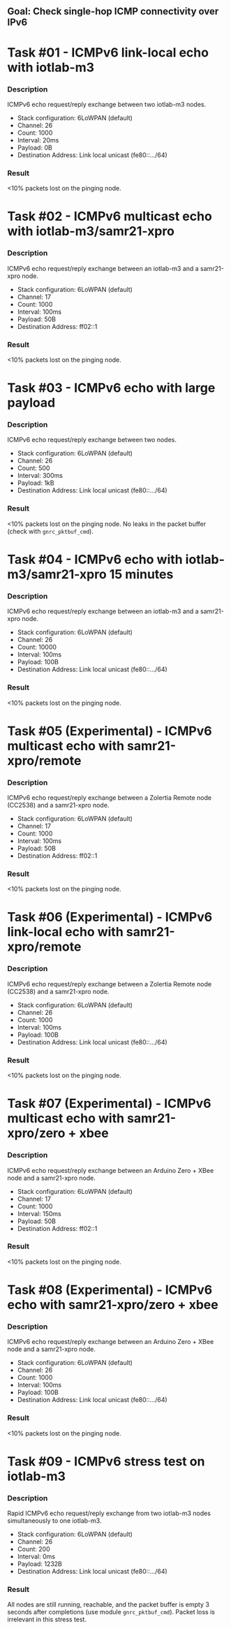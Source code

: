 ## Goal: Check single-hop ICMP connectivity over IPv6

Task #01 - ICMPv6 link-local echo with iotlab-m3
================================================
### Description

ICMPv6 echo request/reply exchange between two iotlab-m3 nodes.
* Stack configuration:    6LoWPAN (default)
* Channel:                26
* Count:                  1000
* Interval:               20ms
* Payload:                0B
* Destination Address:    Link local unicast (fe80::.../64)

### Result

<10% packets lost on the pinging node.

Task #02 - ICMPv6 multicast echo with iotlab-m3/samr21-xpro
===========================================================
### Description

ICMPv6 echo request/reply exchange between an iotlab-m3 and a samr21-xpro node.
* Stack configuration:    6LoWPAN (default)
* Channel:                17
* Count:                  1000
* Interval:               100ms
* Payload:                50B
* Destination Address:    ff02::1

### Result

<10% packets lost on the pinging node.

Task #03 - ICMPv6 echo with large payload
=========================================
### Description

ICMPv6 echo request/reply exchange between two nodes.
* Stack configuration:    6LoWPAN (default)
* Channel:                26
* Count:                  500
* Interval:               300ms
* Payload:                1kB
* Destination Address:    Link local unicast (fe80::.../64)

### Result

<10% packets lost on the pinging node.
No leaks in the packet buffer (check with `gnrc_pktbuf_cmd`).

Task #04 - ICMPv6 echo with iotlab-m3/samr21-xpro 15 minutes
============================================================
### Description

ICMPv6 echo request/reply exchange between an iotlab-m3 and a samr21-xpro node.
* Stack configuration:    6LoWPAN (default)
* Channel:                26
* Count:                  10000
* Interval:               100ms
* Payload:                100B
* Destination Address:    Link local unicast (fe80::.../64)

### Result

<10% packets lost on the pinging node.

Task #05 (Experimental) - ICMPv6 multicast echo with samr21-xpro/remote
=======================================================================
### Description

ICMPv6 echo request/reply exchange between  a Zolertia Remote node (CC2538) and
a samr21-xpro node.
* Stack configuration:    6LoWPAN (default)
* Channel:                17
* Count:                  1000
* Interval:               100ms
* Payload:                50B
* Destination Address:    ff02::1

### Result

<10% packets lost on the pinging node.

Task #06 (Experimental) - ICMPv6 link-local echo with samr21-xpro/remote
========================================================================
### Description

ICMPv6 echo request/reply exchange between a Zolertia Remote node (CC2538) and
a samr21-xpro node.
* Stack configuration:    6LoWPAN (default)
* Channel:                26
* Count:                  1000
* Interval:               100ms
* Payload:                100B
* Destination Address:    Link local unicast (fe80::.../64)

### Result

<10% packets lost on the pinging node.

Task #07 (Experimental) - ICMPv6 multicast echo with samr21-xpro/zero + xbee
============================================================================
### Description

ICMPv6 echo request/reply exchange between an Arduino Zero + XBee node and
a samr21-xpro node.
* Stack configuration:    6LoWPAN (default)
* Channel:                17
* Count:                  1000
* Interval:               150ms
* Payload:                50B
* Destination Address:    ff02::1

### Result

<10% packets lost on the pinging node.

Task #08 (Experimental) - ICMPv6 echo with samr21-xpro/zero + xbee
==================================================================
### Description

ICMPv6 echo request/reply exchange between an Arduino Zero + XBee node and
a samr21-xpro node.
* Stack configuration:    6LoWPAN (default)
* Channel:                26
* Count:                  1000
* Interval:               100ms
* Payload:                100B
* Destination Address:    Link local unicast (fe80::.../64)

### Result

<10% packets lost on the pinging node.

Task #09 - ICMPv6 stress test on iotlab-m3
==========================================
### Description

Rapid ICMPv6 echo request/reply exchange from two iotlab-m3 nodes simultaneously
to one iotlab-m3.
* Stack configuration:    6LoWPAN (default)
* Channel:                26
* Count:                  200
* Interval:               0ms
* Payload:                1232B
* Destination Address:    Link local unicast (fe80::.../64)

### Result

All nodes are still running, reachable, and the packet buffer is empty 3 seconds
after completions (use module `gnrc_pktbuf_cmd`).
Packet loss is irrelevant in this stress test.
